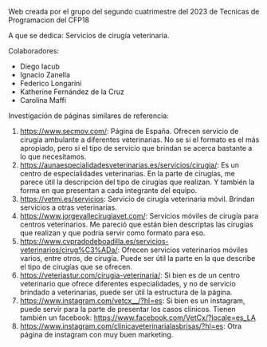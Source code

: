 Web creada por el grupo del segundo cuatrimestre del 2023 de Tecnicas de Programacion del CFP18

A que se dedica:
Servicios de cirugía veterinaria.

Colaboradores:

- Diego Iacub
- Ignacio Zanella
- Federico Longarini
- Katherine Fernández de la Cruz
- Carolina Maffi

Investigación de páginas similares de referencia:

1. https://www.secmov.com/:
   Página de España. Ofrecen servicio de cirugía ambulante a diferentes veterinarias. No se si el formato es el más apropiado, pero si el tipo de servicio que brindan se acerca bastante a lo que necesitamos.
2. https://aunaespecialidadesveterinarias.es/servicios/cirugia/:
   Es un centro de especialidades veterinarias. En la parte de cirugías, me parece útil la descripción del tipo de cirugías que realizan. Y también la forma en que presentan a cada integrante del equipo.
3. https://vetmi.es/servicios:
   Servicio de cirugía veterinaria móvil. Brindan servicios a otras veterinarias.
4. https://www.jorgevallecirugiavet.com/:
   Servicios móviles de cirugía para centros veterinarios. Me pareció que están bien descriptas las cirugías que realizan y que podría servir como formato para eso.
5. https://www.cvpradodeboadilla.es/servicios-veterinarios/cirug%C3%ADa/:
   Ofrecen servicios veterinarios móviles varios, entre otros, de cirugía. Puede ser útil la parte en la que describe el tipo de cirugías que se ofrecen.
6. https://veteriastur.com/cirugia-veterinaria/:
   Si bien es de un centro veterinario que ofrece diferentes especialidades, y no de servicio brindado a veterinarias, puede ser útil la estructura de la página.
7. https://www.instagram.com/vetcx__/?hl=es:
   Si bien es un instagram, puede servir para la parte de presentar los casos clínicos.
   Tienen también un facebook: https://www.facebook.com/VetCx/?locale=es_LA
8. https://www.instagram.com/clinicaveterinarialasbrisas/?hl=es:
   Otra página de instagram con muy buen marketing.
